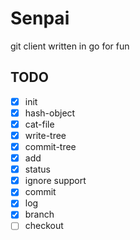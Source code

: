 
# Senpai

git client written in go for fun

## TODO

- [x] init
- [x] hash-object
- [x] cat-file
- [x] write-tree
- [x] commit-tree
- [x] add
- [x] status
- [x] ignore support
- [x] commit
- [x] log
- [x] branch
- [ ] checkout
